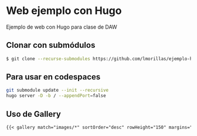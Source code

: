 # Web ejemplo con Hugo

Ejemplo de web con Hugo para clase de DAW

## Clonar con submódulos
```bash
$ git clone --recurse-submodules https://github.com/lmorillas/ejemplo-hugo.git
```

## Para usar en codespaces

```bash
git submodule update --init --recursive
hugo server -D -b / --appendPort=false
```


## Uso de Gallery

```md
{{< gallery match="images/*" sortOrder="desc" rowHeight="150" margins="5" thumbnailResizeOptions="600

```